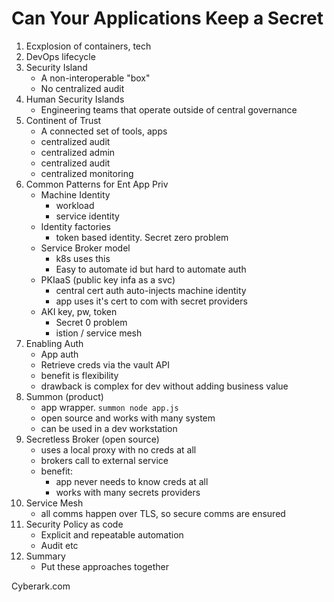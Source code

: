 # Can Your Applications Keep a Secret

1. Ecxplosion of containers, tech
2. DevOps lifecycle
3. Security Island
    * A non-interoperable "box"
    * No centralized audit
4. Human Security Islands
    * Engineering teams that operate outside of central governance
5. Continent of Trust
    * A connected set of tools, apps
    * centralized audit
    * centralized admin
    * centralized audit
    * centralized monitoring
6. Common Patterns for Ent App Priv
    * Machine Identity
      * workload
      * service identity
    * Identity factories
      * token based identity. Secret zero problem
    * Service Broker model
      * k8s uses this
      * Easy to automate id but hard to automate auth
    * PKIaaS (public key infa as a svc)
      * central cert auth auto-injects machine identity
      * app uses it's cert to com with secret providers
    * AKI key, pw, token
      * Secret 0 problem
      * istion / service mesh
7. Enabling Auth
    * App auth
    * Retrieve creds via the vault API
    * benefit is flexibility
    * drawback is complex for dev without adding business value
8. Summon (product)
    * app wrapper. `summon node app.js`
    * open source and works with many system
    * can be used in a dev workstation
9. Secretless Broker (open source)
    * uses a local proxy with no creds at all
    * brokers call to external service
    * benefit: 
      * app never needs to know creds at all
      * works with many secrets providers
10. Service Mesh
    * all comms happen over TLS, so secure comms are ensured
11. Security Policy as code
    * Explicit and repeatable automation
    * Audit etc
12. Summary
    * Put these approaches together

Cyberark.com
